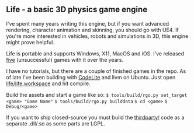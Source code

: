 Life - a basic 3D physics game engine
-----------------------------------------------------

I've spent many years writing this engine, but if you want advanced rendering, character animation and skinning, you should go with UE4. If you're more interested in vehicles, robots and simulations in 3D, this engine might prove helpful.

Life is portable and supports Windows, X11, MacOS and iOS. I've released [five](http://pixeldoctrine.com/) (unsuccessful) games with it over the years.

I have no tutorials, but there are a couple of finished games in the repo. As of late I've been building with [CodeLite](http://www.codelite.org/) and llvm on Ubuntu. Just open [life/life.workspace](life/life.workspace) and hit compile.

Build the assets and start a game like so:
`$ tools/build/rgo.py set_target <game> "Game Name"`
`$ tools/build/rgo.py builddata`
`$ cd <game>`
`$ Debug/<game>`

If you want to ship closed-source you must build the [thirdparty/](thirdparty/) code as a separate .dll/.so as some parts are LGPL.
